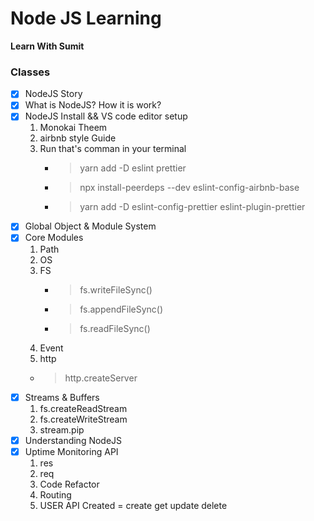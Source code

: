 # Node JS Learning

**Learn With Sumit**

### Classes

- [x] NodeJS Story
- [x] What is NodeJS? How it is work?
- [x] NodeJS Install && VS code editor setup
  1. Monokai Theem
  2. airbnb style Guide
  3. Run that's comman in your terminal
     - > yarn add -D eslint prettier
     - > npx install-peerdeps --dev eslint-config-airbnb-base
     - > yarn add -D eslint-config-prettier eslint-plugin-prettier
- [x] Global Object & Module System
- [x] Core Modules
  1. Path
  2. OS
  3. FS
     - > fs.writeFileSync()
     - > fs.appendFileSync()
     - > fs.readFileSync()
  4. Event
  5. http
  - > http.createServer
- [x] Streams & Buffers
  1. fs.createReadStream
  2. fs.createWriteStream
  3. stream.pip
- [x] Understanding NodeJS
- [x] Uptime Monitoring API
  1. res
  2. req
  3. Code Refactor
  4. Routing
  5. USER API Created = create get update delete
